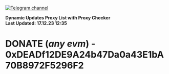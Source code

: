 [![Telegram channel](https://img.shields.io/endpoint?url=https://runkit.io/damiankrawczyk/telegram-badge/branches/master?url=https://t.me/n4z4v0d)](https://t.me/n4z4v0d) 

**Dynamic Updates Proxy List with Proxy Checker**  
**Last Updated: 17.12.23 12:35**

# DONATE (_any evm_) - 0xDEADf12DE9A24b47Da0a43E1bA70B8972F5296F2
